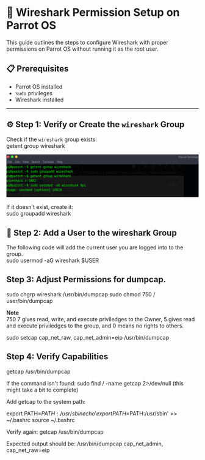 # 🦈 Wireshark Permission Setup on Parrot OS

This guide outlines the steps to configure Wireshark with proper permissions on Parrot OS without running it as the root user.

## 📋 Prerequisites
- Parrot OS installed
- `sudo` privileges
- Wireshark installed

---

## ⚙️ Step 1: Verify or Create the `wireshark` Group
Check if the `wireshark` group exists:<br>
getent group wireshark

![Capture 1](screenshots/Wire_Shark_Permission_Setup/Wireshark%20Permission%20Setup%2001.png)

If it doesn't exist, create it:<br>
sudo groupadd wireshark

## 👤 Step 2: Add a User to the wireshark Group
The following code will add the current user you are logged into to the group.<br>
sudo usermod -aG wireshark $USER

## Step 3: Adjust Permissions for dumpcap.
sudo chgrp wireshark /usr/bin/dumpcap
sudo chmod 750 / user/bin/dumpcap<br>

**Note**<br>
750 7 gives read, write, and execute priviledges to the Owner, 5 gives read and execute priviledges to the group, and 0 means no rights to others.

sudo setcap cap_net_raw, cap_net_admin=eip /usr/bin/dumpcap

## Step 4: Verify Capabilities
getcap /usr/bin/dumpcap

If the command isn't found:
sudo find / -name getcap 2>/dev/null   (this might take a bit to complete)

Add getcap to the system path:

export PATH=$PATH:/usr/sbin
echo 'export PATH=$PATH:/usr/sbin' >> ~/.bashrc
source ~/.bashrc

Verify again:
getcap /usr/bin/dumpcap

Expected output should be:
/usr/bin/dumpcap cap_net_admin, cap_net_raw=eip
